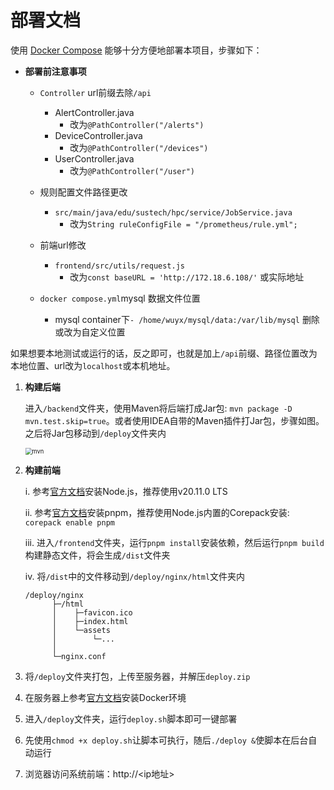 # 部署文档

使用 [Docker Compose](https://docs.docker.com/compose) 能够十分方便地部署本项目，步骤如下：

- **部署前注意事项**

  - `Controller` url前缀去除`/api`

    - AlertController.java
      - 改为`@PathController("/alerts")`
    - DeviceController.java
      - 改为`@PathController("/devices")`
    - UserController.java
      - 改为`@PathController("/user")`

  - 规则配置文件路径更改

    - `src/main/java/edu/sustech/hpc/service/JobService.java`
      - 改为`String ruleConfigFile = "/prometheus/rule.yml";`

  - 前端url修改

    - `frontend/src/utils/request.js`
      - 改为`const baseURL = 'http://172.18.6.108/'`  或实际地址 

  - `docker compose.yml`mysql 数据文件位置
  
    - mysql container下`- /home/wuyx/mysql/data:/var/lib/mysql` 删除或改为自定义位置


如果想要本地测试或运行的话，反之即可，也就是加上`/api`前缀、路径位置改为本地位置、url改为`localhost`或本机地址。
     

1. **构建后端**

   进入`/backend`文件夹，使用Maven将后端打成Jar包: `mvn package -D mvn.test.skip=true`。或者使用IDEA自带的Maven插件打Jar包，步骤如图。之后将Jar包移动到`/deploy`文件夹内

    <img src="https://github.com/liqwang/liqwang/assets/90035785/410a2b49-c7b4-4acb-875d-97cca7df0b2c" alt="mvn" style="zoom: 67%;" />

2. **构建前端**

   i. 参考[官方文档](https://nodejs.org/en/learn/getting-started/how-to-install-nodejs)安装Node.js，推荐使用v20.11.0 LTS

   ii. 参考[官方文档](https://pnpm.io/installation#using-corepack)安装pnpm，推荐使用Node.js内置的Corepack安装: `corepack enable pnpm`

   iii. 进入`/frontend`文件夹，运行`pnpm install`安装依赖，然后运行`pnpm build`构建静态文件，将会生成`/dist`文件夹

   iv. 将`/dist`中的文件移动到`/deploy/nginx/html`文件夹内

   ```
   /deploy/nginx
   		 ├─/html
   		 │    ├─favicon.ico
   		 │    ├─index.html
   		 │    └─assets
   		 │        └─...
   		 │    
   		 └─nginx.conf
   ```

3. 将`/deploy`文件夹打包，上传至服务器，并解压`deploy.zip`

4. 在服务器上参考[官方文档](https://docs.docker.com/engine/install/)安装Docker环境

5. 进入`/deploy`文件夹，运行`deploy.sh`脚本即可一键部署
6. 先使用`chmod +x deploy.sh`让脚本可执行，随后`./deploy &`使脚本在后台自动运行
8. 浏览器访问系统前端：http://<ip地址>

